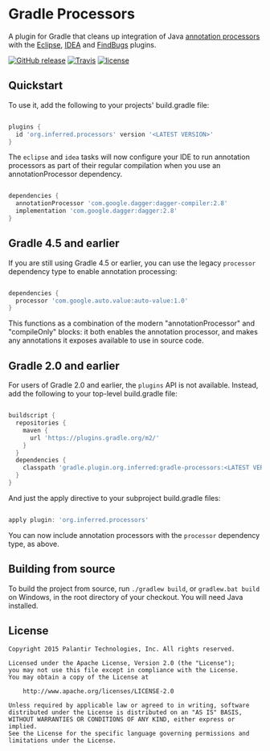 Gradle Processors
=================

A plugin for Gradle that cleans up integration of Java [annotation processors][] with the
[Eclipse][], [IDEA][] and [FindBugs][] plugins.

[annotation processors]: http://docs.oracle.com/javase/6/docs/api/javax/annotation/processing/Processor.html
[Eclipse]: https://docs.gradle.org/current/userguide/eclipse_plugin.html
[IDEA]: https://docs.gradle.org/current/userguide/idea_plugin.html
[FindBugs]: https://docs.gradle.org/current/userguide/findbugs_plugin.html

[![GitHub release](https://img.shields.io/github/release/palantir/gradle-processors.svg?maxAge=60)](https://plugins.gradle.org/plugin/org.inferred.processors)
[![Travis](https://img.shields.io/travis/palantir/gradle-processors.svg?maxAge=60)](https://travis-ci.org/palantir/gradle-processors)
[![license](https://img.shields.io/github/license/palantir/gradle-processors.svg?maxAge=2592000)](http://www.apache.org/licenses/LICENSE-2.0)

Quickstart
----------

To use it, add the following to your projects' build.gradle file:

```gradle

plugins {
  id 'org.inferred.processors' version '<LATEST VERSION>'
}
```

The `eclipse` and `idea` tasks will now configure your IDE to run annotation processors as part
of their regular compilation when you use an annotationProcessor dependency.

```gradle

dependencies {
  annotationProcessor 'com.google.dagger:dagger-compiler:2.8'
  implementation 'com.google.dagger:dagger:2.8'
}
```

Gradle 4.5 and earlier
----------------------

If you are still using Gradle 4.5 or earlier, you can use the legacy `processor` dependency type to enable annotation processing:


```gradle

dependencies {
  processor 'com.google.auto.value:auto-value:1.0'
}
```

This functions as a combination of the modern "annotationProcessor" and "compileOnly" blocks: it both enables the annotation processor, and makes any annotations it exposes available to use in source code.

Gradle 2.0 and earlier
----------------------

For users of Gradle 2.0 and earlier, the `plugins` API is not available. Instead, add the
following to your top-level build.gradle file:

```gradle

buildscript {
  repositories {
    maven {
      url 'https://plugins.gradle.org/m2/'
    }
  }
  dependencies {
    classpath 'gradle.plugin.org.inferred:gradle-processors:<LATEST VERSION>'
  }
}
```

And just the apply directive to your subproject build.gradle files:

```gradle

apply plugin: 'org.inferred.processors'
```

You can now include annotation processors with the `processor` dependency type, as above.

Building from source
--------------------

To build the project from source, run `./gradlew build`, or `gradlew.bat build` on Windows,
in the root directory of your checkout. You will need Java installed.

License
-------

```
Copyright 2015 Palantir Technologies, Inc. All rights reserved.

Licensed under the Apache License, Version 2.0 (the "License");
you may not use this file except in compliance with the License.
You may obtain a copy of the License at

    http://www.apache.org/licenses/LICENSE-2.0

Unless required by applicable law or agreed to in writing, software
distributed under the License is distributed on an "AS IS" BASIS,
WITHOUT WARRANTIES OR CONDITIONS OF ANY KIND, either express or implied.
See the License for the specific language governing permissions and
limitations under the License.
```

